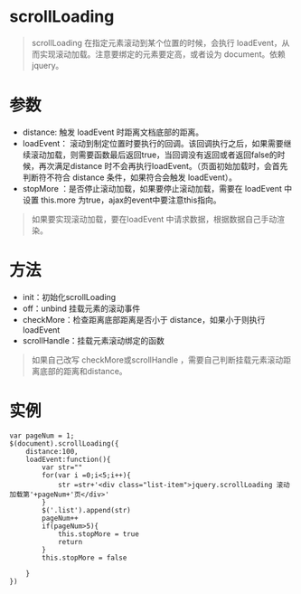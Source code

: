 

# scrollLoading
> scrollLoading 在指定元素滚动到某个位置的时候，会执行 loadEvent，从而实现滚动加载。注意要绑定的元素要定高，或者设为 document。依赖jquery。
# 参数 
- distance: 触发 loadEvent 时距离文档底部的距离。
- loadEvent： 滚动到制定位置时要执行的回调。该回调执行之后，如果需要继续滚动加载，则需要函数最后返回true，当回调没有返回或者返回false的时候，再次满足distance 时不会再执行loadEvent。（页面初始加载时，会首先判断符不符合 distance 条件，如果符合会触发 loadEvent）。
- stopMore ：是否停止滚动加载，如果要停止滚动加载，需要在 loadEvent 中设置 this.more 为true，ajax的event中要注意this指向。
> 如果要实现滚动加载，要在loadEvent 中请求数据，根据数据自己手动渲染。
# 方法
- init：初始化scrollLoading
- off：unbind 挂载元素的滚动事件
- checkMore：检查距离底部距离是否小于 distance，如果小于则执行loadEvent
- scrollHandle：挂载元素滚动绑定的函数
> 如果自己改写 checkMore或scrollHandle ，需要自己判断挂载元素滚动距离底部的距离和distance。
# 实例
```
var pageNum = 1;
$(document).scrollLoading({
    distance:100,
    loadEvent:function(){
        var str=""
        for(var i =0;i<5;i++){
            str =str+'<div class="list-item">jquery.scrollLoading 滚动加载第'+pageNum+'页</div>'
        }
        $('.list').append(str)
        pageNum++
        if(pageNum>5){
            this.stopMore = true
            return
        }
        this.stopMore = false
        
    }
})
```
